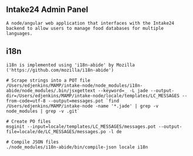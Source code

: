 ## Intake24 Admin Panel
    A node/angular web application that interfaces with the Intake24 backend to allow users to manage food databases for multiple languages.

## i18n
	i18n is implemented using 'i18n-abide' by Mozilla ('https://github.com/mozilla/i18n-abide')

	# Scrape strings into a POT file
	/Users/edjenkins/MAMP/intake-node/node_modules/i18n-abide/node_modules/.bin/jsxgettext --keyword=_ -L jade --output-dir=/Users/edjenkins/MAMP/intake-node/locale/templates/LC_MESSAGES --from-code=utf-8 --output=messages.pot `find /Users/edjenkins/MAMP/intake-node -name '*.jade' | grep -v node_modules | grep -v .git`

	# Create PO files
	msginit --input=locale/templates/LC_MESSAGES/messages.pot --output-file=locale/de/LC_MESSAGES/messages.po -l de

	# Compile JSON files
	./node_modules/i18n-abide/bin/compile-json locale i18n